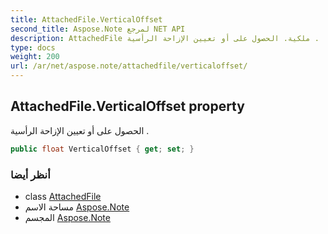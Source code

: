 ```yaml
---
title: AttachedFile.VerticalOffset
second_title: Aspose.Note لمرجع NET API
description: AttachedFile ملكية. الحصول على أو تعيين الإزاحة الرأسية .
type: docs
weight: 200
url: /ar/net/aspose.note/attachedfile/verticaloffset/
---
```

## AttachedFile.VerticalOffset property

الحصول على أو تعيين الإزاحة الرأسية .

```csharp
public float VerticalOffset { get; set; }
```

### أنظر أيضا

* class [AttachedFile](../)
* مساحة الاسم [Aspose.Note](../../attachedfile/)
* المجسم [Aspose.Note](../../../)


